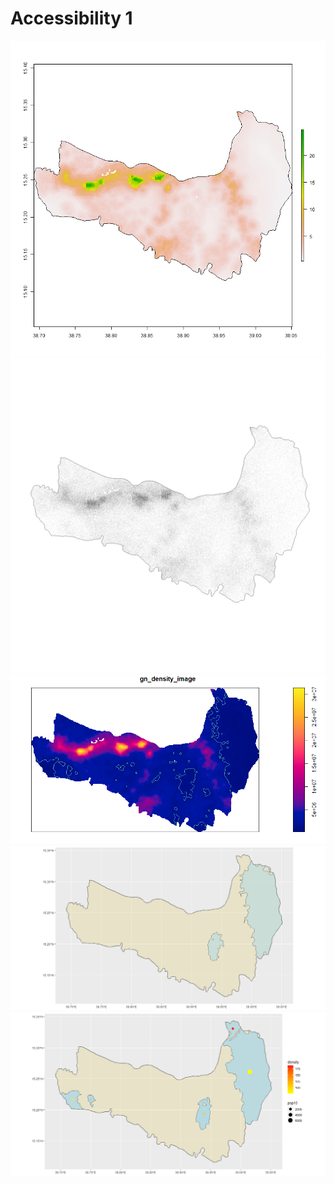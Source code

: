 # Accessibility 1
![](gn_pop15.png)
![](gn_ppp.png)
![](SLDFS.png)
![](urban_areas.png)
![](p5final.png)
